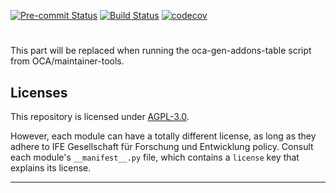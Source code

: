 
<!-- /!\ Non OCA Context : Set here the badge of your runbot / runboat instance. -->
[![Pre-commit Status](https://github.com/ifegmbh/onoffitservices/actions/workflows/pre-commit.yml/badge.svg?branch=16.0)](https://github.com/ifegmbh/onoffitservices/actions/workflows/pre-commit.yml?query=branch%3A16.0)
[![Build Status](https://github.com/ifegmbh/onoffitservices/actions/workflows/test.yml/badge.svg?branch=16.0)](https://github.com/ifegmbh/onoffitservices/actions/workflows/test.yml?query=branch%3A16.0)
[![codecov](https://codecov.io/gh/ifegmbh/onoffitservices/branch/16.0/graph/badge.svg)](https://codecov.io/gh/ifegmbh/onoffitservices)
<!-- /!\ Non OCA Context : Set here the badge of your translation instance. -->

<!-- /!\ do not modify above this line -->

# 



<!-- /!\ do not modify below this line -->

<!-- prettier-ignore-start -->

[//]: # (addons)

This part will be replaced when running the oca-gen-addons-table script from OCA/maintainer-tools.

[//]: # (end addons)

<!-- prettier-ignore-end -->

## Licenses

This repository is licensed under [AGPL-3.0](LICENSE).

However, each module can have a totally different license, as long as they adhere to IFE Gesellschaft für Forschung und Entwicklung
policy. Consult each module's `__manifest__.py` file, which contains a `license` key
that explains its license.

----
<!-- /!\ Non OCA Context : Set here the full description of your organization. -->
